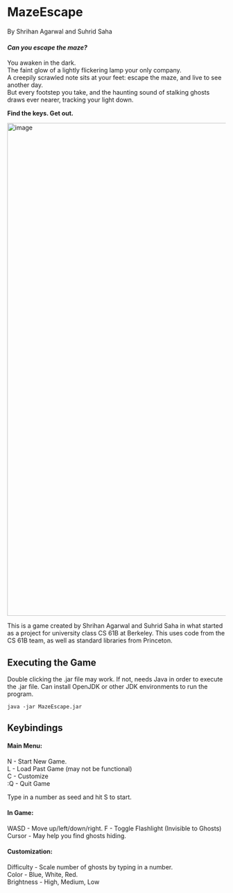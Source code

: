 # MazeEscape
By Shrihan Agarwal and Suhrid Saha

#### _Can you escape the maze?_  
You awaken in the dark.   
The faint glow of a lightly flickering lamp your only company.  
A creepily scrawled note sits at your feet: escape the maze, and live to see another day.   
But every footstep you take, and the haunting sound of stalking ghosts draws ever nearer, tracking your light down.

**Find the keys. Get out.**

<img width="1133" alt="image" src="https://github.com/ShrihanSolo/MazeEscape/assets/69968384/20e06126-e817-45bf-bfa3-b38fe72d4969">

  
This is a game created by Shrihan Agarwal and Suhrid Saha in what started as a project for university class CS 61B at Berkeley. This uses code from the CS 61B team, as well as standard libraries from Princeton.

## Executing the Game

Double clicking the .jar file may work. If not, needs Java in order to execute the .jar file. Can install OpenJDK or other JDK environments to run the program.

`java -jar MazeEscape.jar`


## Keybindings

#### Main Menu:    
N - Start New Game.   
L - Load Past Game (may not be functional)  
C - Customize  
:Q - Quit Game  
    
Type in a number as seed and hit S to start.

#### In Game:  
WASD - Move up/left/down/right. 
F - Toggle Flashlight (Invisible to Ghosts)  
Cursor - May help you find ghosts hiding.  

  
#### Customization:  
Difficulty - Scale number of ghosts by typing in a number.  
Color - Blue, White, Red.   
Brightness - High, Medium, Low  
